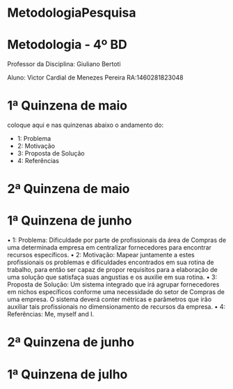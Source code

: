 # MetodologiaPesquisa
# Metodologia - 4º BD

 

Professor da Disciplina: Giuliano Bertoti 

 

Aluno: Victor Cardial de Menezes Pereira  RA:1460281823048

 

# 1ª Quinzena de maio

 

coloque aqui e nas quinzenas abaixo o andamento do:
 - 1: Problema
 - 2: Motivação
 - 3: Proposta de Solução
 - 4: Referências

 

# 2ª Quinzena de maio

 


# 1ª Quinzena de junho
 •	1: Problema: Dificuldade por parte de profissionais da área de Compras de uma determinada empresa em centralizar fornecedores para encontrar recursos específicos.
•	2: Motivação: Mapear juntamente a estes profissionais os problemas e dificuldades encontrados em sua rotina de trabalho, para então ser capaz de propor requisitos para a elaboração de uma solução que satisfaça suas angustias e os auxilie em sua rotina.
•	3: Proposta de Solução: Um sistema integrado que irá agrupar fornecedores em nichos específicos conforme uma necessidade do setor de Compras de uma empresa. O sistema deverá conter métricas e parâmetros que irão auxiliar tais profissionais no dimensionamento de recursos da empresa.
•	4: Referências: Me, myself and I.


 

# 2ª Quinzena de junho

 


# 1ª Quinzena de julho

